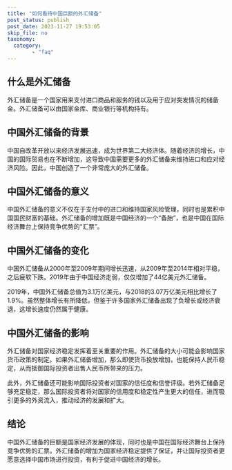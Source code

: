 ```yaml
---
title: "如何看待中国巨额的外汇储备"
post_status: publish
post_date: 2023-11-27 19:53:05
skip_file: no
taxonomy:
  category:
        - "faq"
---
```


## 什么是外汇储备

外汇储备是一个国家用来支付进口商品和服务的钱以及用于应对突发情况的储备金。外汇储备可以由国家金库、商业银行等机构持有。

## 中国外汇储备的背景

中国自改革开放以来经济发展迅速，成为世界第二大经济体。随着经济的增长，中国的国际贸易也在不断增加，这导致中国需要更多的外汇储备来维持进口和应对经济风险。因此，中国创造了一个非常庞大的外汇储备。

## 中国外汇储备的意义

中国外汇储备的意义不仅在于支付中的进口和维持国家风险管理，同时也是累积中国国民财富的基础。外汇储备的增加既是中国经济的一个“备胎”，也是中国在国际经济舞台上保持竞争优势的“汇票”。

## 中国外汇储备的变化

中国外汇储备从2000年至2009年期间增长迅速，从2009年至2014年相对平稳，之后疲软下跌。2019年由于中国经济走弱，仅仅增加了44亿美元外汇储备。

2019年，中国外汇储备总值为3.1万亿美元，与2018的3.07万亿美元相比增长了1.9%。虽然整体增长有所降低，但鉴于许多国家外汇储备出现了负增长或经济衰退，这增长速度仍然属于健康。

## 中国外汇储备的影响

外汇储备对国家经济稳定发挥着至关重要的作用。外汇储备的大小可能会影响国家货币政策的制定。如果外汇储备增加，那么即使货币投放增加，也能保持人民币稳定，从而抵御国际投资者出售人民币所带来的压力。

此外，外汇储备还可能影响国际投资者对国家的信任度和信誉评级。若外汇储备足够充足稳定，那么国际投资者将对国家的信用度和稳定性产生更大的信任，进而吸引更多的外资流入，推动经济的发展和扩大。

## 结论

中国外汇储备的巨额是国家经济发展的体现，同时也是中国在国际经济舞台上保持竞争优势的汇票。外汇储备的增加为国家经济稳定提供了保证，并让国际投资者更愿意选择中国市场进行投资，有利于促进中国经济的增长。
